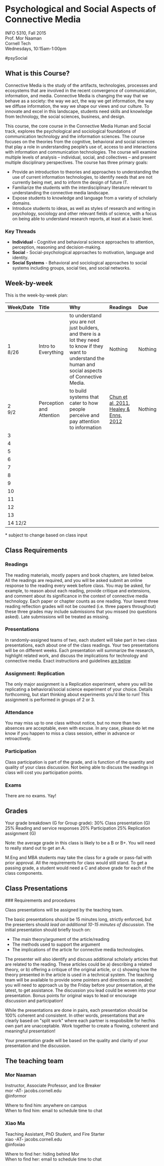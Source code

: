 # Psychological and Social Aspects of Connective Media

INFO 5310, Fall 2015<br/>
Prof. Mor Naaman<br/>
Cornell Tech<br/>
Wednesdays, 10:15am-1:00pm

\#psySocial

## What is this Course?
Connective Media is the study of the artifacts, technologies, processes and ecosystems that are involved in the recent convergence of communication, information, and media. Connective Media is changing the way that we behave as a society: the way we act, the way we get information, the way we diffuse information, the way we shape our views and our culture. To innovate and excel in this landscape, students need skills and knowledge from technology, the social sciences, business, and design.

This course, the core course in the Connective Media Human and Social track, explores the psychological and sociological foundations of communication technology and the information sciences. The course focuses on the theories from the cognitive, behavioral and social sciences that play a role in understanding people’s use of, access to and interactions with information and communication technologies. The course will examine multiple levels of analysis – individual, social, and collectives – and present multiple disciplinary perspectives. The course has three primary goals:

* Provide an introduction to theories and approaches to understanding the use of current information technologies, to identify needs that are not currently being met, and to inform the design of future IT.
* Familiarize the students with the interdisciplinary literature relevant to understanding the connective media landscape.
* Expose students to knowledge and language from a variety of scholarly domains.
* Introduce students to ideas, as well as styles of research and writing in psychology, sociology and other relevant fields of science, with a focus on being able to understand research reports, at least at a basic level.

### Key Threads
- **Individual** - Cognitive and behavioral science approaches to attention, perception, reasoning and decision-making.
- **Social** - Social-psychological approaches to motivation, language and identity.
- **Social Systems** - Behavioral and sociological approaches to social systems including groups, social ties, and social networks.


## Week-by-week

This is the week-by-week plan:

| Week/Date | Title | Why | Readings | Due |
|:----------|:------|:----------|:--------------|:----------|
|1<br/>8/26|Intro to Everything | to understand you are not just builders, and there is a lot they need to know if they want to understand the human and social aspects of Connective Media.| Nothing | Nothing |
|2<br/>9/2| Perception and Attention | to build systems that cater to how people perceive and pay attention to information | [Chun et al, 2011](https://github.com/cornelltech/psysocial2015/wiki/Readings#Chun2011), [Healey & Enns, 2012](https://github.com/cornelltech/psysocial2015/wiki/Readings#Healey2012) | Nothing |
|3 | | | | | 
|4 | | | | | 
|5 | | | | | 
|6 | | | | | 
|7 | | | | | 
|8 | | | | | 
|9 | | | | | 
|10 | | | | | 
|11 | | | | | 
|12 | | | | | 
|13 | | | | | 
|14 12/2 | | | | | 


\* subject to change based on class input

## Class Requirements

### Readings

The reading materials, mostly papers and book chapters, are listed below. All the readings are required, and you will be asked submit an online response to the reading every week before class. You may be asked, for example, to reason about each reading, provide critique and extensions, and comment about its significance in the context of connective media technology. Each paper or chapter counts as one reading. Your lowest three reading reflection grades will not be counted (i.e. three papers throughout) these three grades may include submissions that you missed (no questions asked). Late submissions will be treated as missing. 

### Presentations

In randomly-assigned teams of two, each student will take part in two class presentations, each about one of the class readings. Your two presentations will be on different weeks. Each presentation will summarize the research, highlight related work, and discuss the implications for technology and connective media. Exact instructions and guidelines [are below](#presreq). 

### Assignment: Replication

The only major assignment is a Replication experiment, where you will be replicating a behavioral/social science experiment of your choice. Details forthcoming, but start thinking about experiments you'd like to run! This assignment is performed in groups of 2 or 3. 

### Attendance

You may miss up to one class without notice, but no more than two absences are acceptable, even with excuse. In any case, please do let me know if you happen to miss a class session, either in advance or retroactively.  

### Participation

Class participation is part of the grade, and is function of the quantity and quality of your class discussion. Not being able to discuss the readings in class will cost you participation points. 

### Exams

There are no exams. Yay!

## Grades 

Your grade breakdown (G for Group grade): 
30% Class presentation (G)
25% Reading and service responses
20% Participation
25% Replication assignment (G)

Note: the average grade in this class is likely to be a B or B+. You will need to really stand out to get an A. 

M.Eng and MBA students may take the class for a grade or pass-fail with prior approval. All the requirements for class would still stand. To get a passing grade, a student would need a C and above grade for each of the class components. 

## Class Presentations

<a name="presreq">
### Requirements and procedures </a>

Class presentations will be assigned by the teaching team. 

The basic presentations should be 15 minutes long, strictly enforced, but the presenters should *lead an additional 10-15 minutes of discussion*. The initial presentation should briefly touch on:
*	The main theory/argument of the article/reading
*	The methods used to support the argument
*	The implications of the article for connective media technologies.

The presenter will also identify and discuss additional scholarly articles that are related to the reading. These articles could be a) describing a related theory, or b) offering a critique of the original article, or c) showing how the theory presented in the article is used in a technical system. The teaching team will be available to provide some pointers and directions as needed; you will need to approach us by the Friday before your presentation, at the latest, to get assistance.
The discussion you lead could be woven into your presentation. Bonus points for original ways to lead or encourage discussion and participation! 

While the presentations are done in pairs, each presentation should be 100% coherent and consistent. In other words, presentations that are clearly based on "split work" where each partner is respobsible for her/his own part are unacceptable. Work together to create a flowing, coherent and meaningful presentation! 

Your presentation grade will be based on the quality and clarity of your presentation and the discussion. 

## The teaching team

### Mor Naaman
Instructor, Associate Professor, and Ice Breaker<br/>
mor -AT- jacobs.cornell.edu<br/>
@informor

Where to find him: anywhere on campus<br/>
When to find him: email to schedule time to chat

### Xiao Ma
Teaching Assistant, PhD Student, and Fire Starter<br/>
xiao -AT- jacobs.cornell.edu<br/>
@infoxiao

Where to find her: hiding behind Mor<br/>
When to find her: email to schedule time to chat<br/>

